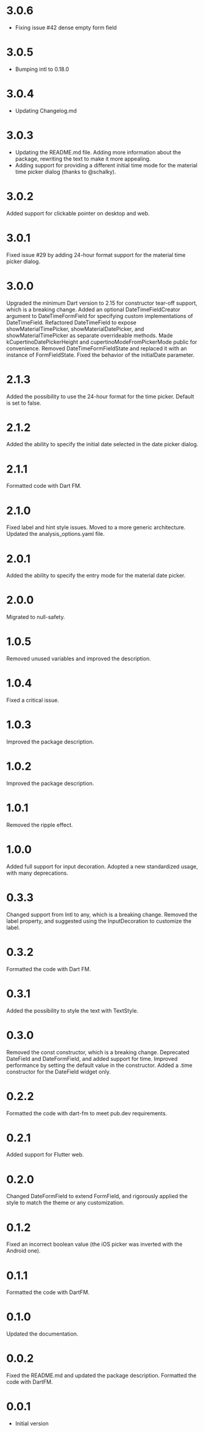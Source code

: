 # 3.0.6

- Fixing issue #42 dense empty form field

# 3.0.5

- Bumping intl to 0.18.0

# 3.0.4

- Updating Changelog.md

# 3.0.3

- Updating the README.md file. Adding more information about the package, rewriting the text to make it more appealing.
- Adding support for providing a different initial time mode for the material time picker dialog (thanks to @schalky).

# 3.0.2

Added support for clickable pointer on desktop and web.

# 3.0.1

Fixed issue #29 by adding 24-hour format support for the material time picker dialog.

# 3.0.0

Upgraded the minimum Dart version to 2.15 for constructor tear-off support, which is a breaking change.
Added an optional DateTimeFieldCreator argument to DateTimeFormField for specifying custom implementations of DateTimeField.
Refactored DateTimeField to expose showMaterialTimePicker, showMaterialDatePicker, and showMaterialTimePicker as separate overrideable methods.
Made kCupertinoDatePickerHeight and cupertinoModeFromPickerMode public for convenience.
Removed DateTimeFormFieldState and replaced it with an instance of FormFieldState<DateTime>.
Fixed the behavior of the initialDate parameter.

# 2.1.3

Added the possibility to use the 24-hour format for the time picker. Default is set to false.

# 2.1.2

Added the ability to specify the initial date selected in the date picker dialog.

# 2.1.1

Formatted code with Dart FM.

# 2.1.0

Fixed label and hint style issues.
Moved to a more generic architecture.
Updated the analysis_options.yaml file.

# 2.0.1

Added the ability to specify the entry mode for the material date picker.

# 2.0.0

Migrated to null-safety.

# 1.0.5

Removed unused variables and improved the description.

# 1.0.4

Fixed a critical issue.

# 1.0.3

Improved the package description.

# 1.0.2

Improved the package description.

# 1.0.1

Removed the ripple effect.

# 1.0.0

Added full support for input decoration.
Adopted a new standardized usage, with many deprecations.

# 0.3.3

Changed support from Intl to any, which is a breaking change.
Removed the label property, and suggested using the InputDecoration to customize the label.

# 0.3.2

Formatted the code with Dart FM.

# 0.3.1

Added the possibility to style the text with TextStyle.

# 0.3.0

Removed the const constructor, which is a breaking change.
Deprecated DateField and DateFormField, and added support for time.
Improved performance by setting the default value in the constructor.
Added a .time constructor for the DateField widget only.

# 0.2.2

Formatted the code with dart-fm to meet pub.dev requirements.

# 0.2.1

Added support for Flutter web.

# 0.2.0

Changed DateFormField to extend FormField, and rigorously applied the style to match the theme or any customization.

# 0.1.2

Fixed an incorrect boolean value (the iOS picker was inverted with the Android one).

# 0.1.1

Formatted the code with DartFM.

# 0.1.0

Updated the documentation.

# 0.0.2

Fixed the README.md and updated the package description.
Formatted the code with DartFM.

# 0.0.1

* Initial version
